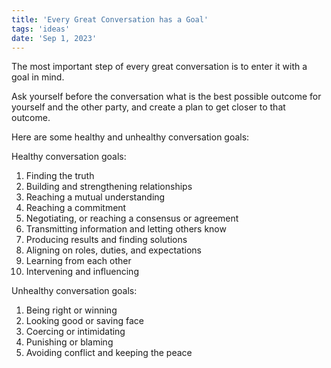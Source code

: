 ```yaml
---
title: 'Every Great Conversation has a Goal'
tags: 'ideas'
date: 'Sep 1, 2023'
---
```


The most important step of every great conversation is to enter it with a goal in mind.

Ask yourself before the conversation what is the best possible outcome for yourself and the other party, and create a plan to get closer to that outcome.

Here are some healthy and unhealthy conversation goals:

Healthy conversation goals:

1. Finding the truth
1. Building and strengthening relationships
1. Reaching a mutual understanding
1. Reaching a commitment
1. Negotiating, or reaching a consensus or agreement
1. Transmitting information and letting others know
1. Producing results and finding solutions
1. Aligning on roles, duties, and expectations
1. Learning from each other
1. Intervening and influencing

Unhealthy conversation goals:

1. Being right or winning
1. Looking good or saving face
1. Coercing or intimidating
1. Punishing or blaming
1. Avoiding conflict and keeping the peace
